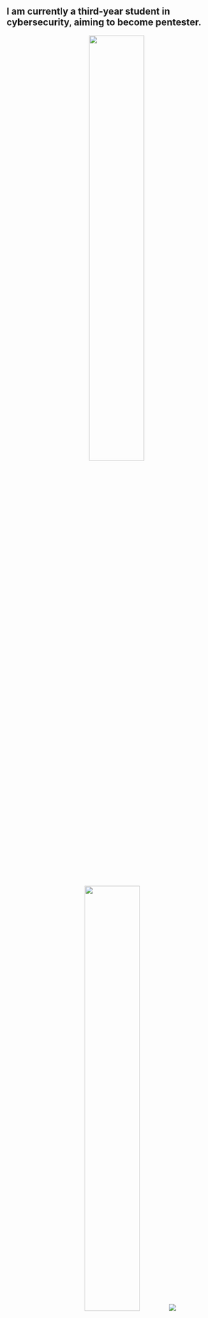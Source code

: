 ## I am currently a third-year student in cybersecurity, aiming to become pentester.

<p align="center">
  <img height="50%" width="auto" src ="https://github-readme-stats.vercel.app/api?username=AzFyXi&show_icons=true&count_private=true&theme=monokai&hide_border=true&hide=issues,contribs&bg_color=00000000">
  <img height="50%" width="auto" src ="https://github-readme-stats.vercel.app/api/top-langs/?username=AzFyXi&layout=compact&hide_border=true&theme=monokai&bg_color=00000000&langs_count=6&hide=jupyter%20notebook,tex,css,php&exclude_repo=Pacman-AI">
  <img src ="https://github-readme-streak-stats.herokuapp.com?user=AzFyXi&theme=monokai&hide_border=true&background=FFFFFF00">
  <br>
</p>
